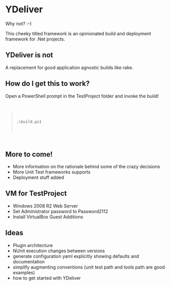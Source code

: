 YDeliver
========

Why not? :-) 

This cheeky titled framework is an opinionated build and deployment framework for .Net projects.

YDeliver is not
---------------

A replacement for good application agnostic builds like rake. 

How do I get this to work?
--------------------------

Open a PowerShell prompt in the TestProject folder and invoke the build!
<code>
> .\build.ps1
</code>

More to come!
-------------

* More information on the rationale behind some of the crazy decisions
* More Unit Test frameworks supports
* Deployment stuff added

VM for TestProject
------------------

* Windows 2008 R2 Web Server
* Set Administrator password to Password2112
* Install VirtualBox Guest Additions

Ideas
-----

* Plugin architecture
* NUnit execution changes between versions
* generate configuration yaml explicitly showing defaults and documentation
* simplify augmenting conventions (unit test path and tools path are good examples)
* how to get started with YDeliver

